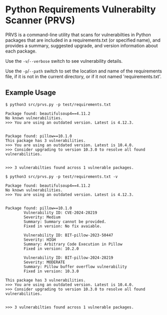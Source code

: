 # Python Requirements Vulnerabilty Scanner (PRVS)

PRVS is a command-line utility that scans for vulnerabilties in Python packages that are included in a requirements.txt (or specified name), and provides a summary, suggested upgrade, and version information about each package. 

Use the `-v`/`--verbose` switch to see vulnerability details.

Use the `-p`/`--path` switch to set the location and name of the requirements file, if it is not in the current directory, or if it not named 'requirements.txt'.

## Example Usage

```
$ python3 src/prvs.py -p test/requirements.txt                          

Package found: beautifulsoup4==4.11.2
No known vulnerabilities.
>>> You are using an outdated version. Latest is 4.12.3.


Package found: pillow==10.1.0
This package has 3 vulnerabilities.
>>> You are using an outdated version. Latest is 10.4.0.
>>> Consider upgrading to version 10.3.0 to resolve all found vulnerabilities.


>>> 3 vulnerabilties found across 1 vulnerable packages.
```

```
$ python3 src/prvs.py -p test/requirements.txt -v             

Package found: beautifulsoup4==4.11.2
No known vulnerabilities.
>>> You are using an outdated version. Latest is 4.12.3.


Package found: pillow==10.1.0
        Vulnerability ID: CVE-2024-28219
        Severity: Medium
        Summary: Summary cannot be provided.
        Fixed in version: No fix avaiable.

        Vulnerability ID: BIT-pillow-2023-50447
        Severity: HIGH
        Summary: Arbitrary Code Execution in Pillow
        Fixed in version: 10.2.0

        Vulnerability ID: BIT-pillow-2024-28219
        Severity: MODERATE
        Summary: Pillow buffer overflow vulnerability
        Fixed in version: 10.3.0

This package has 3 vulnerabilities.
>>> You are using an outdated version. Latest is 10.4.0.
>>> Consider upgrading to version 10.3.0 to resolve all found vulnerabilities.


>>> 3 vulnerabilties found across 1 vulnerable packages.
```
